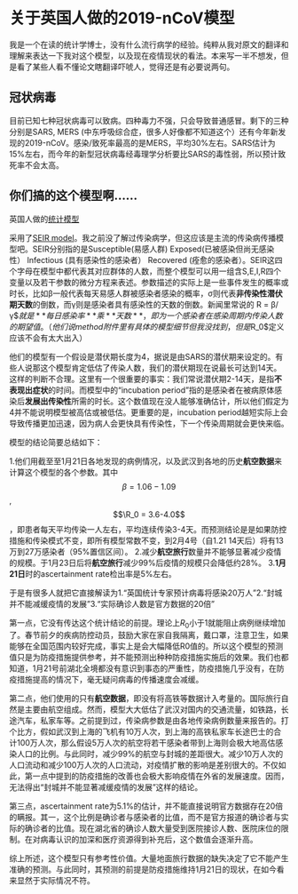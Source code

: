 
# 关于英国人做的2019-nCoV模型

我是一个在读的统计学博士，没有什么流行病学的经验。纯粹从我对原文的翻译和理解来表达一下我对这个模型，以及现在疫情现状的看法。本来写一半不想发，但是看了某些人看不懂论文瞎翻译吓唬人，觉得还是有必要说两句。

## 冠状病毒
目前已知七种冠状病毒可以致病。四种毒力不强，只会导致普通感冒。剩下的三种分别是SARS, MERS (中东呼吸综合症，很多人好像都不知道这个）还有今年新发现的2019-nCoV。感染/致死率最高的是MERS，平均30%左右。SARS估计为15%左右，而今年的新型冠状病毒经毒理学分析要比SARS的毒性弱，所以预计致死率不会太高。

## 你们搞的这个模型啊……

英国人做的[统计模型](https://www.medrxiv.org/content/10.1101/2020.01.23.20018549v1.full.pdf)

采用了[SEIR model](https://institutefordiseasemodeling.github.io/Documentation/general/model-seir.html)。我之前没了解过传染病学，但这应该是主流的传染病传播模型吧。SEIR分别指的是Susceptible(易感人群) Exposed(已被感染但尚无感染性） Infectious (具有感染性的感染者） Recovered (痊愈的感染者）。SEIR这四个字母在模型中都代表其对应群体的人数，而整个模型可以用一组含S,E,I,R四个变量以及若干参数的微分方程来表述。参数描述的实际上是一些事件发生的概率或时长，比如β一般代表每天易感人群被感染者感染的概率，σ则代表**非传染性潜伏期天数**的倒数，而γ则是感染者具有感染性的天数的倒数。新闻里常说的 R = β/γ$$就是**每日感染率**乘**天数**，即为一个感染者在感染周期内传染人数的期望值。（他们说method 附件里有具体的模型细节但我没找到，但是$R_0$定义应该不会有太大出入）

他们的模型有一个假设是潜伏期长度为4，据说是由SARS的潜伏期来设定的。有些人说那这个模型肯定低估了传染人数，我们的潜伏期现在说最长可达到14天。这样的判断不合理。这里有一个很重要的事实：我们常说潜伏期2-14天，是指**不表现出症状**的时间。而模型中的“incubation period”指的是感染者在被病原体感染后**发展出传染性**所需的时长。这个数值现在没人能够准确估计，所以他们假定为4并不能说明模型被高估或被低估。更重要的是，incubation period越短实际上会导致传播更加迅速，因为病人会更快具有传染性，下一个传染周期就会更快来临。

模型的结论简要总结如下：

1.他们用截至至1月21日各地发现的病例情况，以及武汉到各地的历史**航空数据**来计算这个模型的各个参数。其中$$\beta = 1.06-1.09$$, $$\R_0 = 3.6-4.0$$，即患者每天平均传染一人左右，平均连续传染3-4天。而预测结论是是如果防控措施和传染模式不变，即所有模型常数不变，到2月4号（自1.21 14天后）将有13万到27万感染者（95%置信区间）。
2.减少**航空旅行**数量并不能够显著减少疫情的规模。于1月23日后将**航空旅行**减少99%后疫情的规模只会降低约28%。
3.**1月21日**时的ascertainment rate检出率是5%左右。

于是有很多人就把它直接解读为1.“英国统计专家预计病毒将感染20万人”2.“封城并不能减缓疫情的发展”3.“实际确诊人数是官方数据的20倍”

第一点，它没有传达这个统计结论的前提。理论上$R_0$小于1就能阻止病例继续增加了。春节前夕的疾病防控动员，鼓励大家在家自我隔离，戴口罩，注意卫生，如果能够在全国范围内较好完成，事实上是会大幅降低R0值的。所以这个模型的预测值只是为防疫措施提供参考，并不能预测出种种防疫措施实施后的效果。我们也都知道，1月21号前湖北全境都没有意识到事态的严重性，防疫措施几乎没有，在防疫措施提高的情况下，毫无疑问病毒的传播速度会减缓。

第二点，他们使用的只有**航空数据**，即没有将高铁等数据计入考量的。国际旅行自然是主要由航空组成。然而，模型大大低估了武汉对国内的交通流量，如铁路，长途汽车，私家车等。之前提到过，传染病参数是由各地传染病例数量来报告的。打个比方，假如武汉到上海的飞机有10万人次，到上海的高铁私家车长途巴士的合计100万人次，那么假设5万人次的航空将若干感染者带到上海则会极大地高估感染人口的比例。与此同时，减少99%的航空与封城的差距很大。减少10万人次的人口流动和减少100万人次的人口流动，对疫情扩散的影响是差别很大的。不仅如此，第一点中提到的防疫措施的改善也会极大影响疫情在外省的发展速度。因而，无法得出“封城并不能显著减缓疫情的发展”这样的结论。

第三点，ascertainment rate为5.1%的估计，并不能直接说明官方数据存在20倍的瞒报。其一，这个比例是确诊者与感染者的比值，而不是官方报道的确诊者与实际的确诊者的比值。现在湖北省的确诊人数大量受到医院接诊人数、医院床位的限制。在对病毒认识的加深和医疗资源得到补充后，这个数值会逐渐升高。

综上所述，这个模型只有参考性价值。大量地面旅行数据的缺失决定了它不能产生准确的预测。与此同时，其预测的前提是防疫措施维持1月21日的现状，在如今看来显然于实际情况不符。

